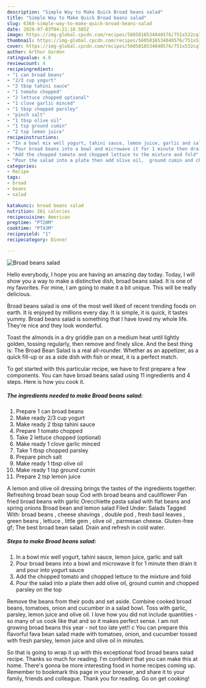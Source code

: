 ```yaml
---
description: "Simple Way to Make Quick Broad beans salad"
title: "Simple Way to Make Quick Broad beans salad"
slug: 6368-simple-way-to-make-quick-broad-beans-salad
date: 2020-07-03T04:21:10.585Z
image: https://img-global.cpcdn.com/recipes/5605816534040576/751x532cq70/broad-beans-salad-recipe-main-photo.jpg
thumbnail: https://img-global.cpcdn.com/recipes/5605816534040576/751x532cq70/broad-beans-salad-recipe-main-photo.jpg
cover: https://img-global.cpcdn.com/recipes/5605816534040576/751x532cq70/broad-beans-salad-recipe-main-photo.jpg
author: Arthur Gordon
ratingvalue: 4.8
reviewcount: 4
recipeingredient:
- "1 can broad beans"
- "2/3 cup yogurt"
- "2 tbsp tahini sauce"
- "1 tomato chopped"
- "2 lettuce chopped optional"
- "1 clove garlic minced"
- "1 tbsp chopped parsley"
- "pinch salt"
- "1 tbsp olive oil"
- "1 tsp ground cumin"
- "2 tsp lemon juice"
recipeinstructions:
- "In a bowl mix well yogurt, tahini sauce, lemon juice, garlic and salt"
- "Pour broad beans into a bowl and microwave it for 1 minute then drain it and pour into yogurt sauce"
- "Add the chopped tomato and chopped lettuce to the mixture and fold"
- "Pour the salad into a plate then add olive oil,  ground cumin and chopped parsley on the top"
categories:
- Recipe
tags:
- broad
- beans
- salad

katakunci: broad beans salad 
nutrition: 261 calories
recipecuisine: American
preptime: "PT20M"
cooktime: "PT43M"
recipeyield: "1"
recipecategory: Dinner

---
```



![Broad beans salad](https://img-global.cpcdn.com/recipes/5605816534040576/751x532cq70/broad-beans-salad-recipe-main-photo.jpg)

Hello everybody, I hope you are having an amazing day today. Today, I will show you a way to make a distinctive dish, broad beans salad. It is one of my favorites. For mine, I am going to make it a bit unique. This will be really delicious.

Broad beans salad is one of the most well liked of recent trending foods on earth. It is enjoyed by millions every day. It is simple, it is quick, it tastes yummy. Broad beans salad is something that I have loved my whole life. They're nice and they look wonderful.

Toast the almonds in a dry griddle pan on a medium heat until lightly golden, tossing regularly, then remove and finely slice. And the best thing is: The Broad Bean Salad is a real all-rounder. Whether as an appetizer, as a quick fill-up or as a side dish with fish or meat, it is a perfect match.


To get started with this particular recipe, we have to first prepare a few components. You can have broad beans salad using 11 ingredients and 4 steps. Here is how you cook it.

<!--inarticleads1-->

##### The ingredients needed to make Broad beans salad:

1. Prepare 1 can broad beans
1. Make ready 2/3 cup yogurt
1. Make ready 2 tbsp tahini sauce
1. Prepare 1 tomato chopped
1. Take 2 lettuce chopped (optional)
1. Make ready 1 clove garlic minced
1. Take 1 tbsp chopped parsley
1. Prepare pinch salt
1. Make ready 1 tbsp olive oil
1. Make ready 1 tsp ground cumin
1. Prepare 2 tsp lemon juice


A lemon and olive oil dressing brings the tastes of the ingredients together. Refreshing broad bean soup Cod with broad beans and cauliflower Pan fried broad beans with garlic Orecchiette pasta salad with flat beans and spring onions Broad bean and lemon salad Filed Under: Salads Tagged With: broad beans , cheese shavings , double pod , fresh basil leaves , green beans , lettuce , little gem , olive oil , parmesan cheese. Gluten-free gf; The best broad bean salad. Drain and refresh in cold water. 

<!--inarticleads2-->

##### Steps to make Broad beans salad:

1. In a bowl mix well yogurt, tahini sauce, lemon juice, garlic and salt
1. Pour broad beans into a bowl and microwave it for 1 minute then drain it and pour into yogurt sauce
1. Add the chopped tomato and chopped lettuce to the mixture and fold
1. Pour the salad into a plate then add olive oil,  ground cumin and chopped parsley on the top


Remove the beans from their pods and set aside. Combine cooked broad beans, tomatoes, onion and cucumber in a salad bowl. Toss with garlic, parsley, lemon juice and olive oil. I love how you did not include quantities - so many of us cook like that and so it makes perfect sense. I am not growing broad beans this year - not too late yet!! c You can prepare this flavorful fava bean salad made with tomatoes, onion, and cucumber tossed with fresh parsley, lemon juice and olive oil in minutes. 

So that is going to wrap it up with this exceptional food broad beans salad recipe. Thanks so much for reading. I'm confident that you can make this at home. There's gonna be more interesting food in home recipes coming up. Remember to bookmark this page in your browser, and share it to your family, friends and colleague. Thank you for reading. Go on get cooking!
